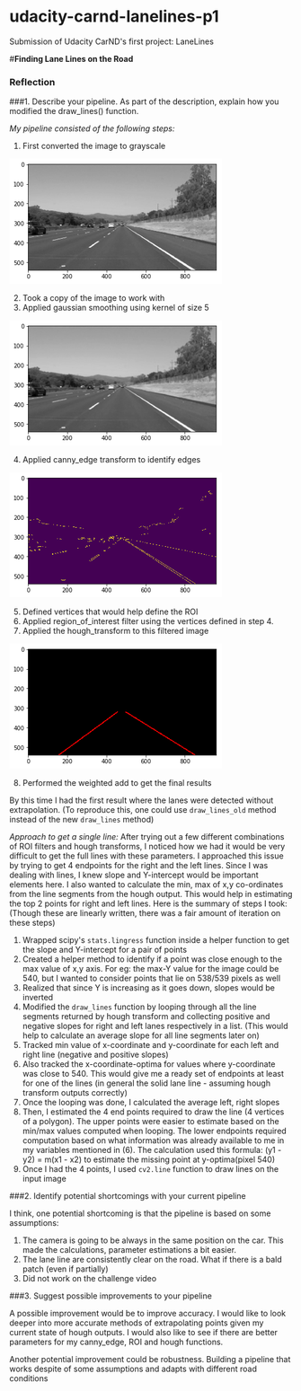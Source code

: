 # udacity-carnd-lanelines-p1
Submission of Udacity CarND's first project: LaneLines

#**Finding Lane Lines on the Road**

### Reflection

###1. Describe your pipeline. As part of the description, explain how you modified the draw_lines() function.

[//]: # (Image References)

[image1]: ./sample_images/gray.png "gray"
[image2]: ./sample_images/smoothed_gray.png "smoothed_gray"
[image3]: ./sample_images/canny_edge.png "canny_edge"
[image4]: ./sample_images/roi_hough_old.png "roi_hough_old"

*My pipeline consisted of the following steps:*

1. First converted the image to grayscale

![alt text][image1]

2. Took a copy of the image to work with
3. Applied gaussian smoothing using kernel of size 5

![alt text][image2]

4. Applied canny_edge transform to identify edges

![alt text][image3]

5. Defined vertices that would help define the ROI
6. Applied region_of_interest filter using the vertices defined in step 4.
7. Applied the hough_transform to this filtered image

![alt text][image4]

8. Performed the weighted add to get the final results

By this time I had the first result where the lanes were detected without extrapolation.
(To reproduce this, one could use `draw_lines_old` method instead of the new `draw_lines` method)

*Approach to get a single line:*
After trying out a few different combinations of ROI filters and hough transforms, I noticed how we had it would be
very difficult to get the full lines with these parameters.
I approached this issue by trying to get 4 endpoints for the right and the left lines.
Since I was dealing with lines, I knew slope and Y-intercept would be important elements here.
I also wanted to calculate the min, max of x,y co-ordinates from the line segments from the hough output. This would help in
estimating the top 2 points for right and left lines.
Here is the summary of steps I took: (Though these are linearly written, there was a fair amount of iteration on these steps)

1. Wrapped scipy's `stats.lingress` function inside a helper function to get the slope and Y-intercept for a pair of points
2. Created a helper method to identify if a point was close enough to the max value of x,y axis. For eg: the max-Y value for the image could be 540, but I wanted to consider points that lie on 538/539 pixels as well
3. Realized that since Y is increasing as it goes down, slopes would be inverted
4. Modified the `draw_lines` function by looping through all the line segments returned by hough transform and collecting positive and negative slopes for right and left lanes respectively in a list. (This would help to calculate an average slope for all line segments later on)
5. Tracked min value of x-coordinate and y-coordinate for each left and right line (negative and positive slopes)
6. Also tracked the x-coordinate-optima for values where y-coordinate was close to 540. This would give me a ready set of endpoints at least for one of the lines (in general the solid lane line - assuming hough transform outputs correctly)
7. Once the looping was done, I calculated the average left, right slopes
8. Then, I estimated the 4 end points required to draw the line (4 vertices of a polygon). The upper points were easier to estimate based on the min/max values computed when looping. The lower endpoints required computation based on what information was already available to me in my variables mentioned in (6). The calculation used this formula: (y1 - y2) = m(x1 - x2) to estimate the missing point at y-optima(pixel 540)
9. Once I had the 4 points, I used `cv2.line` function to draw lines on the input image


###2. Identify potential shortcomings with your current pipeline

I think, one potential shortcoming is that the pipeline is based on some assumptions:

1. The camera is going to be always in the same position on the car. This made the calculations, parameter estimations a bit easier.
2. The lane line are consistently clear on the road. What if there is a bald patch (even if partially)
3. Did not work on the challenge video


###3. Suggest possible improvements to your pipeline

A possible improvement would be to improve accuracy. I would like to look deeper into more accurate methods of extrapolating
points given my current state of hough outputs. I would also like to see if there are better parameters for my canny_edge, ROI and hough functions.

Another potential improvement could be robustness. Building a pipeline that works despite of some assumptions and adapts with different road conditions
